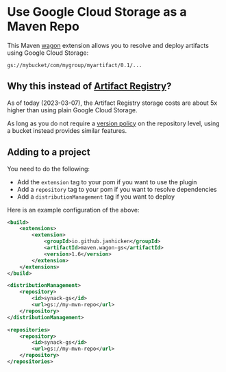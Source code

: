 # Use Google Cloud Storage as a Maven Repo

This Maven [wagon](http://maven.apache.org/wagon/) extension allows you to resolve and deploy artifacts using Google Cloud Storage:

    gs://mybucket/com/mygroup/myartifact/0.1/...

## Why this instead of [Artifact Registry](https://cloud.google.com/artifact-registry)?

As of today (2023-03-07), the Artifact Registry storage costs are about 5x
higher than using plain Google Cloud Storage.

As long as you do not require a [version
policy](https://cloud.google.com/artifact-registry/docs/java#policy) on the
repository level, using a bucket instead provides similar features.


## Adding to a project 

You need to do the following:

 - Add the `extension` tag to your pom if you want to use the plugin
 - Add a `repository` tag to your pom if you want to resolve dependencies
 - Add a `distributionManagement` tag if you want to deploy

Here is an example configuration of the above:

```xml
<build>
    <extensions>
        <extension>
            <groupId>io.github.janhicken</groupId>
            <artifactId>maven.wagon-gs</artifactId>
            <version>1.6</version>
        </extension>
    </extensions>
</build>

<distributionManagement>
    <repository>
        <id>synack-gs</id>
        <url>gs://my-mvn-repo</url>
    </repository>
</distributionManagement>

<repositories>
    <repository>
        <id>synack-gs</id>
        <url>gs://my-mvn-repo</url>
    </repository>
</repositories> 
```
